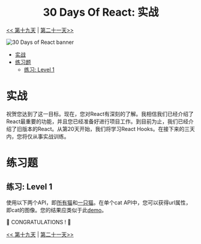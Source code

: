 <div align="center">
  <h1> 30 Days Of React: 实战</h1>
</div>

[<< 第十九天](../19_projects/19_projects-CN.md) | [第二十一天>>](../21_Introducing_Hooks/21_introducing_hooks-CN.md)

![30 Days of React banner](../images/30_days_of_react_banner_day_20.jpg)

- [实战](#实战)
- [练习题](#练习题)
  - [练习: Level 1](#练习-level-1)

# 实战

祝贺您达到了这一目标。现在，您对React有深刻的了解。我相信我们已经介绍了React最重要的功能，并且您已经准备好进行项目工作。到目前为止，我们已经介绍了旧版本的React。从第20天开始，我们将学习React Hooks。在接下来的三天内，您将仅从事实战训练。

# 练习题

## 练习: Level 1

使用以下两个API，即[所有猫](https://api.thecatapi.com/v1/breeds)和[一只猫](https://api.thecatapi.com/v1/images/search?breed_id=abys)。在单个cat API中，您可以获得url属性，即cat的图像。您的结果应类似于此[demo](https://www.30daysofreact.com/day-20/cats)。


🎉 CONGRATULATIONS ! 🎉

[<< 第十九天](../19_projects/19_projects-CN.md) | [第二十一天>>](../21_Introducing_Hooks/21_introducing_hooks-CN.md)
